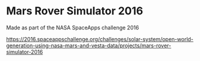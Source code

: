 # Mars Rover Simulator 2016
Made as part of the NASA SpaceApps challenge 2016

https://2016.spaceappschallenge.org/challenges/solar-system/open-world-generation-using-nasa-mars-and-vesta-data/projects/mars-rover-simulator-2016
